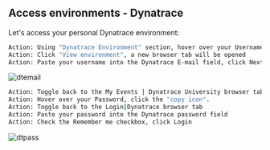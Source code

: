 ## Access environments - Dynatrace

Let's access your personal Dynatrace environment:

 ```bash
Action: Using "Dynatrace Environment" section, hover over your Username, click the "copy icon"
Action: Click "View environment", a new browser tab will be opened
Action: Paste your username into the Dynatrace E-mail field, click Next
```

![dtemail](../../assets/images/dtemail.png)

```bash
Action: Toggle back to the My Events | Dynatrace University browser tab
Action: Hover over your Password, click the "copy icon".
Action: Toggle back to the Login|Dynatrace browser tab
Action: Paste your password into the Dynatrace password field
Action: Check the Remember me checkbox, click Login
```
   
![dtpass](../../assets/images/dtpass.png)
